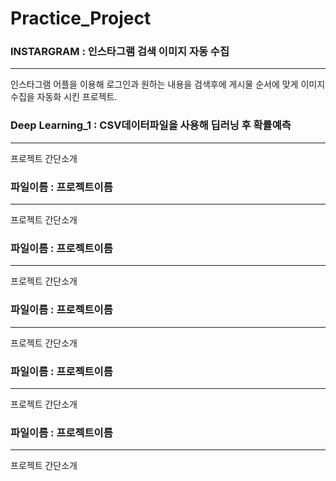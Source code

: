 # Practice_Project


### INSTARGRAM : 인스타그램 검색 이미지 자동 수집
---
<p>인스타그램 어플을 이용해 로그인과 원하는 내용을 검색후에 게시물 순서에 맞게 이미지 수집을 자동화 시킨 프로젝트.</p>

### Deep Learning_1 : CSV데이터파일을 사용해 딥러닝 후 확률예측
---
<P>프로젝트 간단소개</P>

### 파일이름 : 프로젝트이름
---
<P>프로젝트 간단소개</P>

### 파일이름 : 프로젝트이름
---
<P>프로젝트 간단소개</P>

### 파일이름 : 프로젝트이름
---
<P>프로젝트 간단소개</P>

### 파일이름 : 프로젝트이름
---
<P>프로젝트 간단소개</P>

### 파일이름 : 프로젝트이름
---
<P>프로젝트 간단소개</P>
